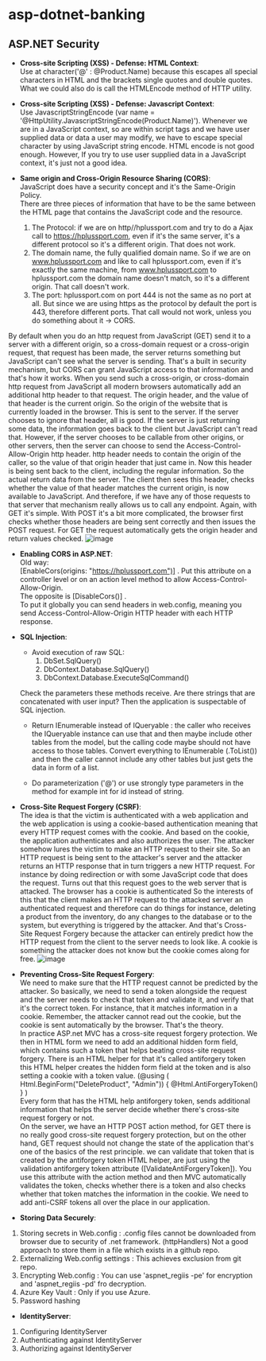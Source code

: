# asp-dotnet-banking

## ASP.NET Security

- **Cross-site Scripting (XSS) - Defense: HTML Context**: <br>
Use at character('@' : @Product.Name) because this escapes all special characters in HTML and the brackets single quotes and double quotes. What we could also do is call the HTMLEncode method of HTTP utility.

- **Cross-site Scripting (XSS) - Defense: Javascript Context**: <br>
Use JavascriptStringEncode (var name = '@HttpUtility.JavascriptStringEncode(Product.Name)').
Whenever we are in a JavaScript context, so are within script tags and we have user supplied data or data a user may modify, we have to escape special character by using JavaScript string encode. HTML encode is not good enough.
However, If you try to use user supplied data in a JavaScript context, it's just not a good idea.

- **Same origin and Cross-Origin Resource Sharing (CORS)**: <br>
JavaScript does have a security concept and it's the Same-Origin Policy. <br>
There are three pieces of information that have to be the same between the HTML page that contains the JavaScript code and the resource. <br>
  1. The Protocol: if we are on http//hplussport.com and try to do a Ajax call to https://hplussport.com, even if it's the same server, it's a different protocol so it's a different origin. That does not work. <br>
  2. The domain name, the fully qualified domain name. So if we are on www.hplussport.com and like to call hplussport.com, even if it's exactly the same machine, from www.hplussport.com to hplussport.com the domain name doesn't match, so it's a different origin. That call doesn't work.
  3. The port: hplussport.com on port 444 is not the same as no port at all. But since we are using https as the protocol by default the port is 443, therefore different ports. That call would not work, unless you do something about it -> CORS. <br>

By default when you do an http request from JavaScript (GET) send it to a server with a different origin, so a cross-domain request or a cross-origin request, that request has been made, the server returns something but JavaScript can't see what the server is sending.
That's a built in security mechanism, but CORS can grant JavaScript access to that information and that's how it works. When you send such a cross-origin, or cross-domain http request from JavaScript all modern browsers automatically add an additional http header to that request.
The origin header, and the value of that header is the current origin. So the origin of the website that is currently loaded in the browser. This is sent to the server. If the server chooses to ignore that header, all is good. If the server is just returning some data, the information goes back to the client but JavaScript can't read that. However, if the server chooses to be callable from other origins, or other servers, then the server can choose to send the Access-Control-Allow-Origin http header. http header needs to contain the origin of the caller, so the value of that origin header that just came in. Now this header is being sent back to the client, including the regular information. So the actual return data from the server. The client then sees this header, checks whether the value of that header matches the current origin, is now available to JavaScript. And therefore, if we have any of those requests to that server that mechanism really allows us to call any endpoint. Again, with GET it's simple. With POST it's a bit more complicated, the browser first checks whether those headers are being sent correctly and then issues the POST request. For GET the request automatically gets the origin header and return values checked.
![image](https://github.com/Giopet/asp-dotnet-banking/assets/53083156/93770a7c-083c-4f3e-98d2-bdb5613f36ae) <br>

- **Enabling CORS in ASP.NET**: <br>
Old way: <br>
[EnableCors(origins: "https://hplussport.com")] . Put this attribute on a controller level or on an action level method to allow Access-Control-Allow-Origin. <br>
The opposite is [DisableCors()] . <br>
To put it globally you can send headers in web.config, meaning you send Access-Control-Allow-Origin HTTP header with each HTTP response. <br>

- **SQL Injection**: <br>
  - Avoid execution of raw SQL:
    1. DbSet.SqlQuery()
    2. DbContext.Database.SqlQuery()
    3. DbContext.Database.ExecuteSqlCommand()  <br>
  
  Check the parameters these methods receive. Are there strings that are concatenated with user input? Then the application is suspectable of SQL injection.

  - Return IEnumerable instead of IQueryable : the caller who receives the IQueryable instance can use that and then maybe include other tables from the model, but the calling code maybe should not have access to those tables. Convert everything to IEnumerable (.ToList()) and then the caller cannot include any other tables but just gets the data in form of a list. <br>

  - Do parameterization ('@') or use strongly type parameters in the method for example int for id instead of string. <br>
 
- **Cross-Site Request Forgery (CSRF)**: <br>
The idea is that the victim is authenticated with a web application and the web application is using a cookie-based authentication meaning that every HTTP request comes with the cookie. And based on the cookie, the application authenticates and also authorizes the user. The attacker somehow lures the victim to make an HTTP request to their site. So an HTTP request is being sent to the attacker's server and the attacker returns an HTTP response that in turn triggers a new HTTP request. For instance by doing redirection or with some JavaScript code that does the request. Turns out that this request goes to the web server that is attacked. The browser has a cookie is authenticated So the interests of this that the client makes an HTTP request to the attacked server an authenticated request and therefore can do things for instance, deleting a product from the inventory, do any changes to the database or to the system, but everything is triggered by the attacker. And that's Cross-Site Request Forgery because the attacker can entirely predict how the HTTP request from the client to the server needs to look like. A cookie is something the attacker does not know but the cookie comes along for free.
![image](https://github.com/Giopet/asp-dotnet-banking/assets/53083156/328b6ea6-557e-42a4-9511-c27d9971aaef) <br>

- **Preventing Cross-Site Request Forgery**: <br>
We need to make sure that the HTTP request cannot be predicted by the attacker. So basically, we need to send a token alongside the request and the server needs to check that token and validate it, and verify that it's the correct token. For instance, that it matches information in a cookie. Remember, the attacker cannot read out the cookie, but the cookie is sent automatically by the browser. That's the theory. <br>
In practice ASP.net MVC has a cross-site request forgery protection. We then in HTML form we need to add an additional hidden form field, which contains such a token that helps beating cross-site request forgery. There is an HTML helper for that it's called antiforgery token this HTML helper creates the hidden form field at the token and is also setting a cookie with a token value. (@using ( Html.BeginForm("DeleteProduct", "Admin")) { @Html.AntiForgeryToken() } )  <br>
Every form that has the HTML help antiforgery token, sends additional information that helps the server decide whether there's cross-site request forgery or not. <br>
On the server, we have an HTTP POST action method, for GET there is no really good cross-site request forgery protection, but on the other hand, GET request should not change the state of the application that's one of the basics of the rest principle. we can validate that token that is created by the antiforgery token HTML helper, are just using the validation antiforgery token attribute ([ValidateAntiForgeryToken]). You use this attribute with the action method and then MVC automatically validates the token, checks whether there is a token and also checks whether that token matches the information in the cookie.  We need to add anti-CSRF tokens all over the place in our application. <br>

- **Storing Data Securely**: <br>
1. Storing secrets in Web.config : .config files cannot be downloaded from browser due to security of .net framework. (httpHandlers) Not a good approach to store them in a file which exists in a github repo.
2. Externalizing Web.config settings : This achieves exclusion from git repo.
3. Encrypting Web.config : You can use 'aspnet_regiis -pe' for encryption and 'aspnet_regiis -pd' fro decryption.
4. Azure Key Vault : Only if you use Azure.
5. Password hashing  <br>

- **IdentityServer**: <br>
1. Configuring IdentityServer
2. Authenticating against IdentityServer
3. Authorizing against IdentityServer


